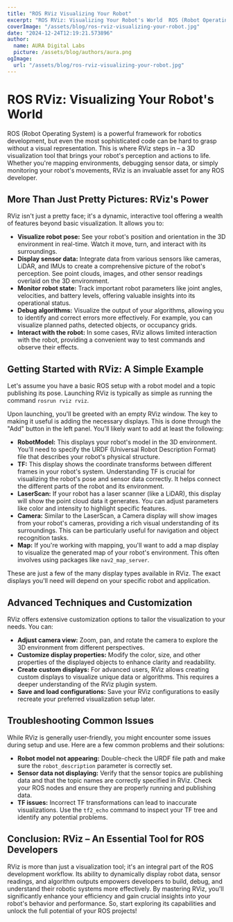 ```yaml
---
title: "ROS RViz Visualizing Your Robot"
excerpt: "ROS RViz: Visualizing Your Robot's World  ROS (Robot Operating System) is a powerful framework for robotics development, but even the most sophistic"
coverImage: "/assets/blog/ros-rviz-visualizing-your-robot.jpg"
date: "2024-12-24T12:19:21.573896"
author:
  name: AURA Digital Labs
  picture: /assets/blog/authors/aura.png
ogImage:
  url: "/assets/blog/ros-rviz-visualizing-your-robot.jpg"
---
```


# ROS RViz: Visualizing Your Robot's World

ROS (Robot Operating System) is a powerful framework for robotics development, but even the most sophisticated code can be hard to grasp without a visual representation. This is where RViz steps in – a 3D visualization tool that brings your robot's perception and actions to life.  Whether you're mapping environments, debugging sensor data, or simply monitoring your robot's movements, RViz is an invaluable asset for any ROS developer.

##  More Than Just Pretty Pictures:  RViz's Power

RViz isn't just a pretty face; it's a dynamic, interactive tool offering a wealth of features beyond basic visualization.  It allows you to:

* **Visualize robot pose:** See your robot's position and orientation in the 3D environment in real-time.  Watch it move, turn, and interact with its surroundings.
* **Display sensor data:** Integrate data from various sensors like cameras, LiDAR, and IMUs to create a comprehensive picture of the robot's perception.  See point clouds, images, and other sensor readings overlaid on the 3D environment.
* **Monitor robot state:** Track important robot parameters like joint angles, velocities, and battery levels, offering valuable insights into its operational status.
* **Debug algorithms:** Visualize the output of your algorithms, allowing you to identify and correct errors more effectively.  For example, you can visualize planned paths, detected objects, or occupancy grids.
* **Interact with the robot:** In some cases, RViz allows limited interaction with the robot, providing a convenient way to test commands and observe their effects.

## Getting Started with RViz: A Simple Example

Let's assume you have a basic ROS setup with a robot model and a topic publishing its pose.  Launching RViz is typically as simple as running the command `rosrun rviz rviz`.

Upon launching, you'll be greeted with an empty RViz window.  The key to making it useful is adding the necessary displays.  This is done through the "Add" button in the left panel.  You'll likely want to add at least the following:

* **RobotModel:** This displays your robot's model in the 3D environment. You'll need to specify the URDF (Universal Robot Description Format) file that describes your robot's physical structure.
* **TF:** This display shows the coordinate transforms between different frames in your robot's system.  Understanding TF is crucial for visualizing the robot's pose and sensor data correctly.  It helps connect the different parts of the robot and its environment.
* **LaserScan:** If your robot has a laser scanner (like a LiDAR), this display will show the point cloud data it generates.  You can adjust parameters like color and intensity to highlight specific features.
* **Camera:**  Similar to the LaserScan, a Camera display will show images from your robot's cameras, providing a rich visual understanding of its surroundings.  This can be particularly useful for navigation and object recognition tasks.
* **Map:** If you're working with mapping, you'll want to add a map display to visualize the generated map of your robot's environment.  This often involves using packages like `nav2_map_server`.


These are just a few of the many display types available in RViz.  The exact displays you'll need will depend on your specific robot and application.

##  Advanced Techniques and Customization

RViz offers extensive customization options to tailor the visualization to your needs.  You can:

* **Adjust camera view:** Zoom, pan, and rotate the camera to explore the 3D environment from different perspectives.
* **Customize display properties:** Modify the color, size, and other properties of the displayed objects to enhance clarity and readability.
* **Create custom displays:** For advanced users, RViz allows creating custom displays to visualize unique data or algorithms.  This requires a deeper understanding of the RViz plugin system.
* **Save and load configurations:** Save your RViz configurations to easily recreate your preferred visualization setup later.


## Troubleshooting Common Issues

While RViz is generally user-friendly, you might encounter some issues during setup and use. Here are a few common problems and their solutions:

* **Robot model not appearing:** Double-check the URDF file path and make sure the `robot_description` parameter is correctly set.
* **Sensor data not displaying:** Verify that the sensor topics are publishing data and that the topic names are correctly specified in RViz.  Check your ROS nodes and ensure they are properly running and publishing data.
* **TF issues:**  Incorrect TF transformations can lead to inaccurate visualizations.  Use the `tf2_echo` command to inspect your TF tree and identify any potential problems.


## Conclusion: RViz – An Essential Tool for ROS Developers

RViz is more than just a visualization tool; it's an integral part of the ROS development workflow. Its ability to dynamically display robot data, sensor readings, and algorithm outputs empowers developers to build, debug, and understand their robotic systems more effectively.  By mastering RViz, you'll significantly enhance your efficiency and gain crucial insights into your robot's behavior and performance.  So, start exploring its capabilities and unlock the full potential of your ROS projects!

